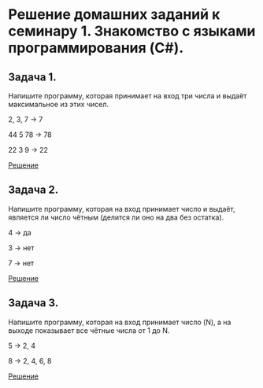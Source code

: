 # __Решение домашних заданий к семинару 1. Знакомство с языками программирования (C#).__

## **Задача 1.**

Напишите программу, которая принимает на вход три числа и выдаёт максимальное из этих чисел.

2, 3, 7 -> 7

44 5 78 -> 78

22 3 9 -> 22

[Решение](https://github.com/bubaleh1337/c_sharp.seminar_1.hw.Kate_Pyshkova/blob/main/task1/Program.cs)

## **Задача 2.**

Напишите программу, которая на вход принимает число и выдаёт, является ли число чётным 
(делится ли оно на два без остатка).

4 -> да

3 -> нет

7 -> нет

[Решение](https://github.com/bubaleh1337/c_sharp.seminar_1.hw.Kate_Pyshkova/blob/main/task2/Program.cs)

## **Задача 3.**

Напишите программу, которая на вход принимает число (N), а на выходе показывает все чётные числа от 1 до N.

5 -> 2, 4

8 -> 2, 4, 6, 8

[Решение](https://github.com/bubaleh1337/c_sharp.seminar_1.hw.Kate_Pyshkova/blob/main/task3/Program.cs)